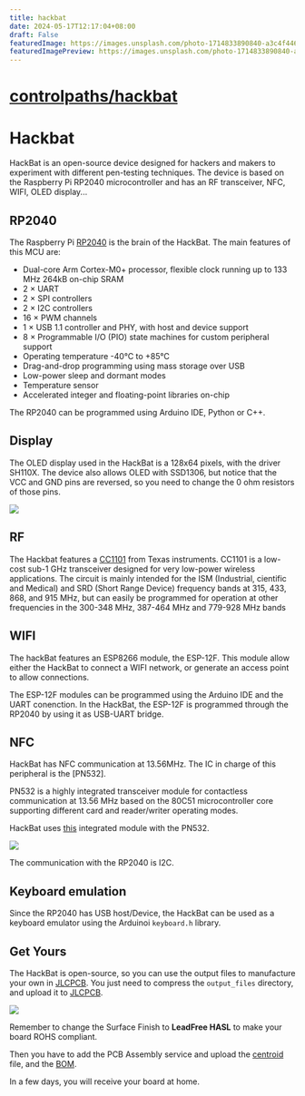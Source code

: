 ```yaml
---
title: hackbat
date: 2024-05-17T12:17:04+08:00
draft: False
featuredImage: https://images.unsplash.com/photo-1714833890840-a3c4f446c194?ixid=M3w0NjAwMjJ8MHwxfHJhbmRvbXx8fHx8fHx8fDE3MTU5MTkzODR8&ixlib=rb-4.0.3
featuredImagePreview: https://images.unsplash.com/photo-1714833890840-a3c4f446c194?ixid=M3w0NjAwMjJ8MHwxfHJhbmRvbXx8fHx8fHx8fDE3MTU5MTkzODR8&ixlib=rb-4.0.3
---
```


# [controlpaths/hackbat](https://github.com/controlpaths/hackbat)

# Hackbat

HackBat is an open-source device designed for hackers and makers to experiment with different pen-testing techniques. The device is based on the Raspberry Pi RP2040 microcontroller and has an RF transceiver, NFC, WIFI, OLED display...

## RP2040

The Raspberry Pi [RP2040](https://www.raspberrypi.com/products/rp2040/specifications/) is the brain of the HackBat. The main features of this MCU are:

- Dual-core Arm Cortex-M0+ processor, flexible clock running up to 133 MHz 264kB on-chip SRAM
- 2 × UART 
- 2 × SPI controllers
- 2 × I2C controllers
- 16 × PWM channels
- 1 × USB 1.1 controller and PHY, with host and device support
- 8 × Programmable I/O (PIO) state machines for custom peripheral support
- Operating temperature -40°C to +85°C
- Drag-and-drop programming using mass storage over USB
- Low-power sleep and dormant modes
- Temperature sensor
- Accelerated integer and floating-point libraries on-chip

The RP2040 can be programmed using Arduino IDE, Python or C++.

## Display

The OLED display used in the HackBat is a 128x64 pixels, with the driver SH110X. The device also allows OLED with SSD1306, but notice that the VCC and GND pins are reversed, so you need to change the 0 ohm resistors of those pins.

![](./doc/oled_ps.png)

## RF

The Hackbat features a [CC1101](https://www.ti.com/product/CC1101) from Texas instruments. CC1101 is a low-cost sub-1 GHz transceiver designed for very low-power wireless applications. The circuit is mainly intended for the ISM (Industrial, cientific and Medical) and SRD (Short Range Device) frequency bands at 315, 433, 868, and 915 MHz, but can easily be programmed for operation at other frequencies in the 300-348 MHz, 387-464 MHz and 779-928 MHz bands

## WIFI

The hackBat features an ESP8266 module, the ESP-12F. This module allow either the HackBat to connect a WIFI network, or generate an access point to allow connections.

The ESP-12F modules can be programmed using the Arduino IDE and the UART conenction. In the HackBat, the ESP-12F is programmed through the RP2040 by using it as USB-UART bridge.

## NFC

HackBat has NFC communication at 13.56MHz. The IC in charge of this peripheral is the [PN532].

PN532 is a highly integrated transceiver module for contactless communication at 13.56 MHz based on the 80C51 microcontroller core supporting different card and reader/writer operating modes.

HackBat uses [this](https://es.aliexpress.com/item/1005006005040320.html?spm=a2g0o.productlist.main.13.65b05927VOBhfq&algo_pvid=9ccfed98-181b-4e28-b2be-488f5ec17187&algo_exp_id=9ccfed98-181b-4e28-b2be-488f5ec17187-6&pdp_npi=4%40dis%21EUR%218.71%210.99%21%21%2166.15%217.50%21%402103854017142998536557342eb34a%2112000035367480068%21sea%21ES%210%21AB&curPageLogUid=pD9zsZTxZuDe&utparam-url=scene%3Asearch%7Cquery_from%3A) integrated module with the PN532.

![](./doc/pn532.jpg)

The communication with the RP2040 is I2C.


## Keyboard emulation

Since the RP2040 has USB host/Device, the HackBat can be used as a keyboard emulator using the Arduinoi `keyboard.h` library.


## Get Yours

The HackBat is open-source, so you can use the output files to manufacture your own in [JLCPCB](https://jlcpcb.com/?from=controlpath). You just need to compress the `output_files` directory, and upload it to [JLCPCB](https://jlcpcb.com/?from=controlpath). 

![](./doc/jlcorder.png)

Remember to change the Surface Finish to **LeadFree HASL** to make your board ROHS compliant.

Then you have to add the PCB Assembly service and upload the [centroid](./kicad/hackbat/production_files/hackbat-all-pos.csv) file, and the [BOM](./kicad/hackbat/production_files/bom.csv). 

In a few days, you will receive your board at home.
